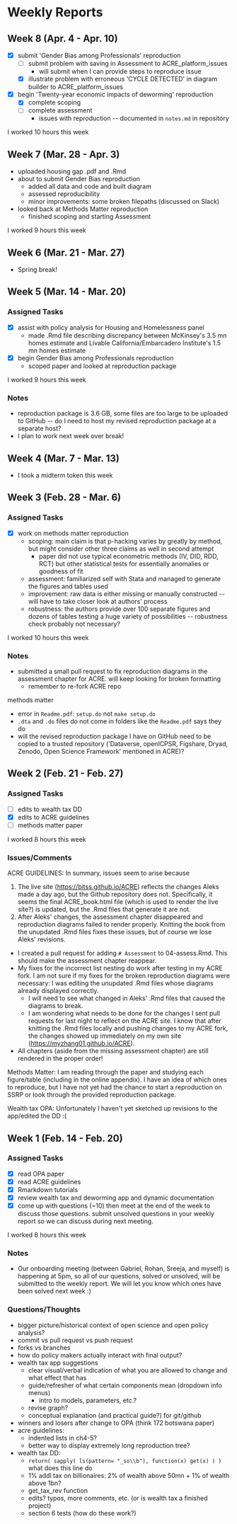 # Weekly Reports

## Week 8 (Apr. 4 - Apr. 10)

- [x] submit 'Gender Bias among Professionals' reproduction
  - [ ] submit problem with saving in Assessment to ACRE_platform_issues
    - will submit when I can provide steps to reproduce issue
  - [x] illustrate problem with erroneous 'CYCLE DETECTED' in diagram builder to ACRE_platform_issues
- [x] begin 'Twenty-year economic impacts of deworming' reproduction
  - [x] complete scoping
  - [ ] complete assessment
    - issues with reproduction -- documented in `notes.md` in repository

I worked 10 hours this week



## Week 7 (Mar. 28 - Apr. 3)

- uploaded housing gap .pdf and .Rmd
- about to submit Gender Bias reproduction
  - added all data and code and built diagram
  - assessed reproducibility
  - minor improvements: some broken filepaths (discussed on Slack)
- looked back at Methods Matter reproduction
  - finished scoping and starting Assessment

I worked 9 hours this week



## Week 6 (Mar. 21 - Mar. 27)

- Spring break!



## Week 5 (Mar. 14 - Mar. 20)

### Assigned Tasks

- [x] assist with policy analysis for Housing and Homelessness panel
  - made .Rmd file describing discrepancy between McKinsey's 3.5 mn homes estimate and Livable California/Embarcadero Institute's 1.5 mn homes estimate
- [x] begin Gender Bias among Professionals reproduction
  - scoped paper and looked at reproduction package

I worked 9 hours this week

### Notes

- reproduction package is 3.6 GB, some files are too large to be uploaded to GitHub -- do I need to host my revised reproduction package at a separate host?
- I plan to work next week over break!



## Week 4 (Mar. 7 - Mar. 13)

- I took a midterm token this week



## Week 3 (Feb. 28 - Mar. 6)

### Assigned Tasks

- [x] work on methods matter reproduction
  - scoping: main claim is that p-hacking varies by greatly by method, but might consider other three claims as well in second attempt
    - paper did not use typical econometric methods (IV, DID, RDD, RCT) but other statistical tests for essentially anomalies or goodness of fit
  - assessment: familiarized self with Stata and managed to generate the figures and tables used
  - improvement: raw data is either missing or manually constructed -- will have to take closer look at authors' process
  - robustness: the authors provide over 100 separate figures and dozens of tables testing a huge variety of possibilities -- robustness check probably not necessary?

I worked 10 hours this week

### Notes

- submitted a small pull request to fix reproduction diagrams in the assessment chapter for ACRE. will keep looking for broken formatting
  - remember to re-fork ACRE repo

methods matter
- error in `Readme.pdf`: `setup.do` not `make setup.do`
- `.dta` and `.do` files do not come in folders like the `Readme.pdf` says they do
- will the revised reproduction package I have on GitHub need to be copied to a trusted repository ('Dataverse, openICPSR, Figshare, Dryad, Zenodo, Open Science Framework' mentioned in ACRE)?



## Week 2 (Feb. 21 - Feb. 27)

### Assigned Tasks
- [ ] edits to wealth tax DD
- [x] edits to ACRE guidelines
- [ ] methods matter paper

I worked 8 hours this week

### Issues/Comments

ACRE GUIDELINES: In summary, issues seem to arise because
1. The live site (https://bitss.github.io/ACRE) reflects the changes Aleks made a day ago, but the Github repository does not. Specifically, it seems the final ACRE_book.html file (which is used to render the live site?) is updated, but the .Rmd files that generate it are not.
2. After Aleks' changes, the assessment chapter disappeared and reproduction diagrams failed to render properly. Knitting the book from the unupdated .Rmd files fixes these issues, but of course we lose Aleks' revisions.

- I created a pull request for adding `# Assessment` to 04-assess.Rmd. This should make the assessment chapter reappear.
- My fixes for the incorrect list nesting do work after testing in my ACRE fork. I am not sure if my fixes for the broken reproduction diagrams were necessary: I was editing the unupdated .Rmd files whose diagrams already displayed correctly.
  - I will need to see what changed in Aleks' .Rmd files that caused the diagrams to break.
  - I am wondering what needs to be done for the changes I sent pull requests for last night to reflect on the ACRE site. I know that after knitting the .Rmd files locally and pushing changes to my ACRE fork, the changes showed up immediately on my own site (https://myzhang01.github.io/ACRE).
- All chapters (aside from the missing assessment chapter) are still rendered in the proper order!

Methods Matter: I am reading through the paper and studying each figure/table (including in the online appendix). I have an idea of which ones to reproduce, but I have not yet had the chance to start a reproduction on SSRP or look through the provided reproduction package.

Wealth tax OPA: Unfortunately I haven't yet sketched up revisions to the app/edited the DD :(



## Week 1 (Feb. 14 - Feb. 20)

### Assigned Tasks

- [x] read OPA paper
- [x] read ACRE guidelines
- [x] Rmarkdown tutorials
- [x] review wealth tax and deworming app and dynamic documentation
- [x] come up with questions (~10) then meet at the end of the week to discuss those questions. submit unsolved questions in your weekly report so we can discuss during next meeting.

I worked 8 hours this week

### Notes

- Our onboarding meeting (between Gabriel, Rohan, Sreeja, and myself) is happening at 5pm, so all of our questions, solved or unsolved, will be submitted to the weekly report. We will let you know which ones have been solved next week :)

### Questions/Thoughts

- bigger picture/historical context of open science and open policy analysis?
- commit vs pull request vs push request
- forks vs branches
- how do policy makers actually interact with final output?
- wealth tax app suggestions
    - clear visual/verbal indication of what you are allowed to change and what effect that has
    - guide/refresher of what certain components mean (dropdown info menus)
        - intro to models, parameters, etc.?
    - revise graph?
    - conceptual explanation (and practical guide?) for git/github
- winners and losers after change to OPA (think 172 botswana paper)
- acre guidelines:
    - indented lists in ch4-5?
    - better way to display extremely long reproduction tree?
- wealth tax DD:
    - `return( sapply( ls(pattern= "_so\\b"), function(x) get(x) ) )` what does this line do
    - 1% addl tax on billionaires: 2% of wealth above 50mn + 1% of wealth above 1bn?
    - get_tax_rev function
    - edits? typos, more comments, etc. (or is wealth tax a finished project)
    - section 6 tests (how do these work?)
